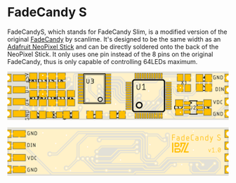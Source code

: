 # FadeCandy S

FadeCandyS, which stands for FadeCandy Slim, is a modified version of the original [FadeCandy](https://github.com/scanlime/fadecandy) by scanlime. It's designed to be the same width as an [Adafruit NeoPixel Stick](https://www.adafruit.com/product/1426) and can be directly soldered onto the back of the NeoPixel Stick. It only uses one pin instead of the 8 pins on the original FadeCandy, thus is only capable of controlling 64LEDs maximum.

![FRONT](https://raw.githubusercontent.com/1461748123/FadeCandyS/master/images/FadeCandyS_front.png)

![BACK](https://raw.githubusercontent.com/1461748123/FadeCandyS/master/images/FadeCandyS_back.png)
